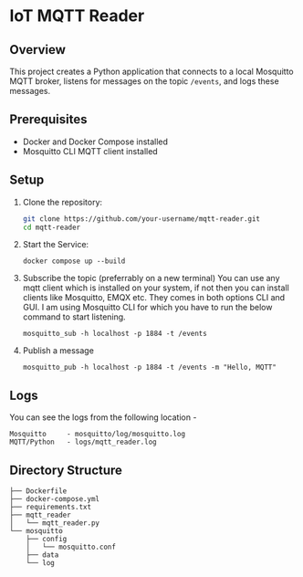 
# IoT MQTT Reader

## Overview

This project creates a Python application that connects to a local Mosquitto MQTT broker, listens for messages on the topic `/events`, and logs these messages. 

## Prerequisites

- Docker and Docker Compose installed
- Mosquitto CLI MQTT client installed

## Setup

1. Clone the repository:
   ```bash
   git clone https://github.com/your-username/mqtt-reader.git
   cd mqtt-reader

2. Start the Service:
    ```
    docker compose up --build
    ```
3. Subscribe the topic (preferrably on a new terminal)
    You can use any mqtt client which is installed on your system, if not then you can install clients like Mosquitto, EMQX etc. They comes in both options CLI and GUI.
    I am using Mosquitto CLI for which you have to run the below command to start listening.
    ```
    mosquitto_sub -h localhost -p 1884 -t /events
    ```

4. Publish a message
    ```
    mosquitto_pub -h localhost -p 1884 -t /events -m "Hello, MQTT"
    ```


## Logs

You can see the logs from the following location - 
```
Mosquitto     - mosquitto/log/mosquitto.log
MQTT/Python   - logs/mqtt_reader.log
```

## Directory Structure
```
├── Dockerfile
├── docker-compose.yml
├── requirements.txt
├── mqtt_reader
│   └── mqtt_reader.py
└── mosquitto
    ├── config
    │   └── mosquitto.conf
    ├── data
    └── log
```

